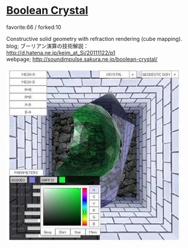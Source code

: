 # [Boolean Crystal](http://wonderfl.net/c/vpLs)

favorite:66 / forked:10

Constructive solid geometry with refraction rendering (cube mapping).  
blog; ブーリアン演算の技術解説：http://d.hatena.ne.jp/keim_at_Si/20111122/p1  
webpage; http://soundimpulse.sakura.ne.jp/boolean-crystal/

![thumbnail](./thumbnail.jpg)
